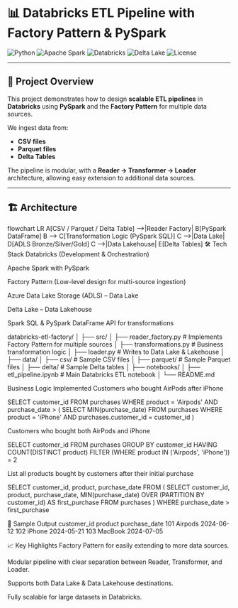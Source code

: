 # 📊 Databricks ETL Pipeline with Factory Pattern & PySpark

![Python](https://img.shields.io/badge/Python-3.10-blue.svg)
![Apache Spark](https://img.shields.io/badge/Apache%20Spark-3.5.0-orange.svg)
![Databricks](https://img.shields.io/badge/Databricks-Cloud-red.svg)
![Delta Lake](https://img.shields.io/badge/Delta%20Lake-Storage-brightgreen.svg)
![License](https://img.shields.io/badge/License-MIT-lightgrey.svg)

---

## 📌 Project Overview

This project demonstrates how to design **scalable ETL pipelines** in **Databricks** using **PySpark** and the **Factory Pattern** for multiple data sources.  

We ingest data from:
- **CSV files**
- **Parquet files**
- **Delta Tables**

The pipeline is modular, with a **Reader → Transformer → Loader** architecture, allowing easy extension to additional data sources.

---

## 🏗 Architecture


flowchart LR
    A[CSV / Parquet / Delta Table] -->|Reader Factory| B[PySpark DataFrame]
    B --> C[Transformation Logic (PySpark SQL)]
    C -->|Data Lake| D[ADLS Bronze/Silver/Gold]
    C -->|Data Lakehouse| E[Delta Tables]
🛠 Tech Stack
Databricks (Development & Orchestration)

Apache Spark with PySpark

Factory Pattern (Low-level design for multi-source ingestion)

Azure Data Lake Storage (ADLS) – Data Lake

Delta Lake – Data Lakehouse

Spark SQL & PySpark DataFrame API for transformations


databricks-etl-factory/
│
├── src/
│   ├── reader_factory.py     # Implements Factory Pattern for multiple sources
│   ├── transformations.py    # Business transformation logic
│   ├── loader.py              # Writes to Data Lake & Lakehouse
│
├── data/
│   ├── csv/                   # Sample CSV files
│   ├── parquet/               # Sample Parquet files
│   ├── delta/                 # Sample Delta tables
│
├── notebooks/
│   ├── etl_pipeline.ipynb     # Main Databricks ETL notebook
│
└── README.md


Business Logic Implemented
Customers who bought AirPods after iPhone

SELECT customer_id
FROM purchases
WHERE product = 'Airpods'
  AND purchase_date > (
      SELECT MIN(purchase_date)
      FROM purchases
      WHERE product = 'iPhone'
        AND purchases.customer_id = customer_id
  )



Customers who bought both AirPods and iPhone

SELECT customer_id
FROM purchases
GROUP BY customer_id
HAVING COUNT(DISTINCT product) FILTER (WHERE product IN ('Airpods', 'iPhone')) = 2



List all products bought by customers after their initial purchase

SELECT customer_id, product, purchase_date
FROM (
    SELECT customer_id, product, purchase_date,
           MIN(purchase_date) OVER (PARTITION BY customer_id) AS first_purchase
    FROM purchases
)
WHERE purchase_date > first_purchase

📸 Sample Output
customer_id	product	purchase_date
101	Airpods	2024-06-12
102	iPhone	2024-05-21
103	MacBook	2024-07-05

📈 Key Highlights
Factory Pattern for easily extending to more data sources.

Modular pipeline with clear separation between Reader, Transformer, and Loader.

Supports both Data Lake & Data Lakehouse destinations.

Fully scalable for large datasets in Databricks.

